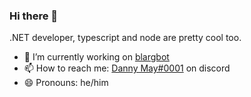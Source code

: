 ### Hi there 👋

.NET developer, typescript and node are pretty cool too.

- 🔭 I’m currently working on [blargbot](https://github.com/blargbot/blargbot/tree/features/typescript)
- 📫 How to reach me: [Danny May#0001](https://discord.com/users/135556895086870528) on discord
- 😄 Pronouns: he/him

<!--
**danny-may/danny-may** is a ✨ _special_ ✨ repository because its `README.md` (this file) appears on your GitHub profile.

Here are some ideas to get you started:

- 🌱 I’m currently learning ...
- 👯 I’m looking to collaborate on ...
- 🤔 I’m looking for help with ...
- 💬 Ask me about ...
- ⚡ Fun fact: ...
-->
